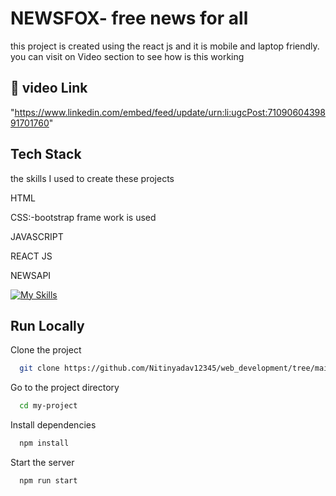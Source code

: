 
# NEWSFOX- free news for all
this project is created using the react js and it is mobile and laptop friendly. you can visit 
on Video section to see how is this working



## 🔗 video Link 

"https://www.linkedin.com/embed/feed/update/urn:li:ugcPost:7109060439891701760"


## Tech Stack

the  skills I used to create these projects

HTML

CSS:-bootstrap frame work is used 

JAVASCRIPT

REACT JS

NEWSAPI 


[![My Skills](https://skillicons.dev/icons?i=html,css,js,react)](https://skillicons.dev)




## Run Locally

Clone the project

```bash
  git clone https://github.com/Nitinyadav12345/web_development/tree/main/newsfox
```

Go to the project directory

```bash
  cd my-project
```

Install dependencies

```bash
  npm install
```

Start the server

```bash
  npm run start
```

